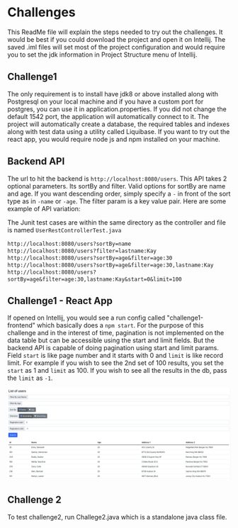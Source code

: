 # Challenges

This ReadMe file will explain the steps needed to try out the challenges. It would be best if you could download the project and open it on Intellij. 
The saved .iml files will set most of the project configuration and would require you to set the jdk information in Project Structure menu of Intellij.

## Challenge1

The only requirement is to install have jdk8 or above installed along with Postgresql on your local machine and if you have a custom port for postgres, you can use it in application.properties.
If you did not change the default 1542 port, the application will automatically connect to it.
The project will automatically create a database, the required tables and indexes along with test data using a utility called Liquibase.
If you want to try out the react app, you would require node js and npm installed on your machine.
## Backend API
The url to hit the backend is `http://localhost:8080/users`. This API takes 2 optional parameters.
Its sortBy and filter. Valid options for sortBy are name and age. If you want descending order, simply specify a `-` in front of the sort type as in `-name` or `-age`.
The filter param is a key value pair. Here are some example of API variation:

The Junit test cases are within the same directory as the controller and file is named `UserRestControllerTest.java` 

```
http://localhost:8080/users?sortBy=name
http://localhost:8080/users?filter=lastname:Kay
http://localhost:8080/users?sortBy=age&filter=age:30
http://localhost:8080/users?sortBy=age&filter=age:30,lastname:Kay
http://localhost:8080/users?sortBy=age&filter=age:30,lastname:Kay&start=0&limit=100
```

## Challenge1 - React App

If opened on Intellij, you would see a run config called "challenge1-frontend" which basically does a `npm start`.
For the purpose of this challenge and in the interest of time, pagination is not implemented on the data table but can be accessible using the start and limit fields.
But the backend API is capable of doing pagination using start and limit params.
Field `start` is like page number and it starts with 0 and `limit` is like record limit. 
For example if you wish to see the 2nd set of 100 results, you set the `start` as 1 and `limit` as 100.
If you wish to see all the results in the db, pass the `limit` as `-1`.

![Alt text](ReactAppScreenshot.png?raw=true "ReactApp")

## Challenge 2
To test challenge2, run Challege2.java which is a standalone java class file.

